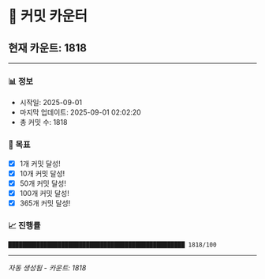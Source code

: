 # 🔢 커밋 카운터

## 현재 카운트: 1818

---

### 📊 정보
- 시작일: 2025-09-01
- 마지막 업데이트: 2025-09-01 02:02:20
- 총 커밋 수: 1818

### 🎯 목표
- [x] 1개 커밋 달성!
- [x] 10개 커밋 달성!
- [x] 50개 커밋 달성!
- [x] 100개 커밋 달성!
- [x] 365개 커밋 달성!

### 📈 진행률
```
██████████████████████████████████████████████████ 1818/100
```

---
*자동 생성됨 - 카운트: 1818*
